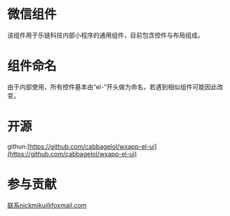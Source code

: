 # 微信组件

该组件用于乐链科技内部小程序的通用组件，目前包含控件与布局组成。

# 组件命名

由于内部使用，所有控件基本由“el-”开头做为命名，若遇到相似组件可能因此改变。

# 开源

githun:[https://github.com/cabbagelol/wxapp-el-ui](https://github.com/cabbagelol/wxapp-el-ui)

# 参与贡献

联系nickmiku@foxmail.com

